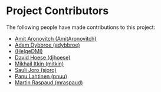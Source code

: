 # Project Contributors

The following people have made contributions to this project:

<!--- Use your GitHub account or any other personal reference URL --->
<!--- If you wish to not use your real name, please use your github username --->
<!--- The list should be alphabetical by last name if possible, with github usernames at the bottom --->
<!--- See https://gist.github.com/djhoese/52220272ec73b12eb8f4a29709be110d for auto-generating parts of this list --->

- [Amit Aronovitch (AmitAronovitch)](https://github.com/AmitAronovitch)
- [Adam Dybbroe (adybbroe)](https://github.com/adybbroe)
- [(HelgeDMI)](https://github.com/HelgeDMI)
- [David Hoese (djhoese)](https://github.com/djhoese)
- [Mikhail Itkin (mitkin)](https://github.com/mitkin)
- [Sauli Joro (sjoro)](https://github.com/sjoro)
- [Panu Lahtinen (pnuu)](https://github.com/pnuu)
- [Martin Raspaud (mraspaud)](https://github.com/mraspaud)
